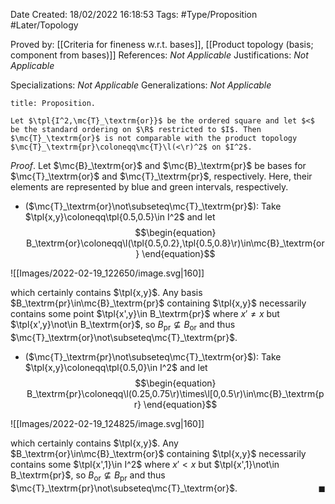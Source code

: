 <div class="topSpace"></div>

Date Created: 18/02/2022 16:18:53
Tags: #Type/Proposition #Later/Topology

Proved by: [[Criteria for fineness w.r.t. bases]], [[Product topology (basis; component from bases)]]
References: _Not Applicable_
Justifications: _Not Applicable_

Specializations: _Not Applicable_
Generalizations: _Not Applicable_

``` ad-Proposition
title: Proposition.

Let $\tpl{I^2,\mc{T}_\textrm{or}}$ be the ordered square and let $<$ be the standard ordering on $\R$ restricted to $I$. Then $\mc{T}_\textrm{or}$ is not comparable with the product topology $\mc{T}_\textrm{pr}\coloneqq\mc{T}\l(<\r)^2$ on $I^2$.

```

_Proof_. Let $\mc{B}_\textrm{or}$ and $\mc{B}_\textrm{pr}$ be bases for $\mc{T}_\textrm{or}$ and $\mc{T}_\textrm{pr}$, respectively. Here, their elements are represented by blue and green intervals, respectively.
* ($\mc{T}_\textrm{or}\not\subseteq\mc{T}_\textrm{pr}$): Take $\tpl{x,y}\coloneqq\tpl{0.5,0.5}\in I^2$ and let
$$\begin{equation}
    B_\textrm{or}\coloneqq\l(\tpl{0.5,0.2},\tpl{0.5,0.8}\r)\in\mc{B}_\textrm{or}
\end{equation}$$

![[Images/2022-02-19_122650/image.svg|160]]

which certainly contains $\tpl{x,y}$. Any basis $B_\textrm{pr}\in\mc{B}_\textrm{pr}$ containing $\tpl{x,y}$ necessarily contains some point $\tpl{x',y}\in B_\textrm{pr}$ where $x'\neq x$ but $\tpl{x',y}\not\in B_\textrm{or}$, so $B_\textrm{pr}\not\subseteq B_\textrm{or}$ and thus $\mc{T}_\textrm{or}\not\subseteq\mc{T}_\textrm{pr}$.
* ($\mc{T}_\textrm{pr}\not\subseteq\mc{T}_\textrm{or}$): Take $\tpl{x,y}\coloneqq\tpl{0.5,0}\in I^2$ and let
$$\begin{equation}
    B_\textrm{pr}\coloneqq\l(0.25,0.75\r)\times\l[0,0.5\r)\in\mc{B}_\textrm{pr}
\end{equation}$$

![[Images/2022-02-19_124825/image.svg|160]]

which certainly contains $\tpl{x,y}$. Any $B_\textrm{or}\in\mc{B}_\textrm{or}$ containing $\tpl{x,y}$ necessarily contains some $\tpl{x',1}\in I^2$ where $x'<x$ but $\tpl{x',1}\not\in B_\textrm{pr}$, so $B_\textrm{or}\not\subseteq B_\textrm{pr}$ and thus $\mc{T}_\textrm{pr}\not\subseteq\mc{T}_\textrm{or}$.<span style="float:right;">$\blacksquare$</span>
